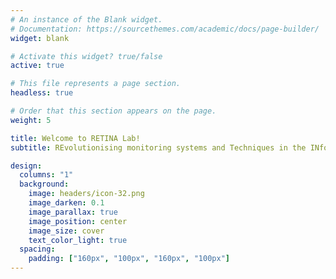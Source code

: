 ```yaml
---
# An instance of the Blank widget.
# Documentation: https://sourcethemes.com/academic/docs/page-builder/
widget: blank

# Activate this widget? true/false
active: true

# This file represents a page section.
headless: true

# Order that this section appears on the page.
weight: 5

title: Welcome to RETINA Lab!
subtitle: REvolutionising monitoring systems and Techniques in the INformation Age 

design:
  columns: "1"
  background:
    image: headers/icon-32.png
    image_darken: 0.1
    image_parallax: true
    image_position: center
    image_size: cover
    text_color_light: true
  spacing:
    padding: ["160px", "100px", "160px", "100px"]
---
```

<!-- Add icon library -->
<link rel="stylesheet" href="https://cdnjs.cloudflare.com/ajax/libs/font-awesome/4.7.0/css/font-awesome.min.css">

<!-- Add font awesome icons -->
 <a href="https://twitter.com/retinalab" class="fa fa-twitter"></a> &nbsp;
 <a href="https://github.com/RETINALAB" class="fa fa-github"></a>
</br> </br></br> </br></br> </br></br> </br>






